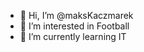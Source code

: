- 👋 Hi, I’m @maksKaczmarek
- 👀 I’m interested in Football
- 🌱 I’m currently learning IT

<!---
maksKaczmarek/maksKaczmarek is a ✨ special ✨ repository because its `README.md` (this file) appears on your GitHub profile.
You can click the Preview link to take a look at your changes.
--->

